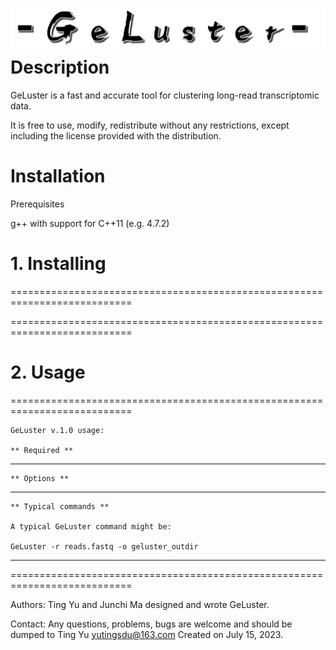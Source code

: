 ![logo](geluster.png)
Description
================

GeLuster is a fast and accurate tool for clustering long-read transcriptomic data.

It is free to use, modify, redistribute without any restrictions, except including the license provided with the distribution.


Installation
================

Prerequisites

 g++ with support for C++11 (e.g. 4.7.2)

# 1. Installing 
===========================================================================

===========================================================================

# 2. Usage 
===========================================================================

    GeLuster v.1.0 usage:

    ** Required **


---------------------------------------------------------------------------

    ** Options **


---------------------------------------------------------------------------

    ** Typical commands **
    
    A typical GeLuster command might be:
    
    GeLuster -r reads.fastq -o geluster_outdir

---------------------------------------------------------------------------

===========================================================================


Authors: Ting Yu and Junchi Ma designed and wrote GeLuster.

Contact:
 Any questions, problems, bugs are welcome and should be dumped to
 Ting Yu <yutingsdu@163.com>
 Created on July 15, 2023.

